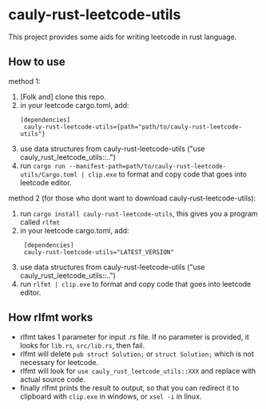 # cauly-rust-leetcode-utils
This project provides some aids for writing leetcode in rust language.


## How to use
method 1: 
1. [Folk and] clone this repo.
2. in your leetcode cargo.toml, add:
   ```
   [dependencies]
    cauly-rust-leetcode-utils={path="path/to/cauly-rust-leetcode-utils"}
   ``` 
3. use data structures from cauly-rust-leetcode-utils ("use cauly_rust_leetcode_utils::..")
4. run `cargo run --manifest-path=path/to/cauly-rust-leetcode-utils/Cargo.toml | clip.exe` to format and copy code that goes into leetcode editor.

method 2 (for those who dont want to download cauly-rust-leetcode-utils):
1. run `cargo install cauly-rust-leetcode-utils`, this gives you a program called `rlfmt`
2. in your leetcode cargo.toml, add:
   ```
    [dependencies]
    cauly-rust-leetcode-utils="LATEST_VERSION"
   ```
3. use data structures from cauly-rust-leetcode-utils ("use cauly_rust_leetcode_utils::..")
4. run `rlfmt | clip.exe` to format and copy code that goes into leetcode editor.


## How rlfmt works
* rlfmt takes 1 parameter for input .rs file. If no parameter is provided, it looks for `lib.rs`, `src/lib.rs`, then fail.
* rlfmt will delete `pub struct Solution;` or `struct Solution;` which is not necessary for leetcode.
* rlfmt will look for `use cauly_rust_leetcode_utils::XXX` and replace with actual source code.
* finally rlfmt prints the result to output, so that you can redirect it to clipboard with `clip.exe` in windows, or `xsel -i` in linux.